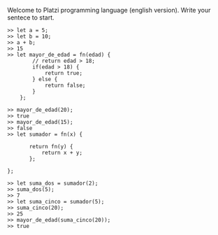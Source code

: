 Welcome to Platzi programming language (english version).
Write your sentece to start.

```
>> let a = 5;
>> let b = 10;
>> a + b;
>> 15
>> let mayor_de_edad = fn(edad) {
        // return edad > 18;
        if(edad > 18) {
            return true;
        } else {
            return false;
        }
    };

>> mayor_de_edad(20);
>> true
>> mayor_de_edad(15);
>> false
>> let sumador = fn(x) {

       return fn(y) {
           return x + y;
       };

};

>> let suma_dos = sumador(2);
>> suma_dos(5);
>> 7
>> let suma_cinco = sumador(5);
>> suma_cinco(20);
>> 25
>> mayor_de_edad(suma_cinco(20));
>> true
```
